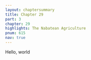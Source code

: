 ```yaml
---
layout: chaptersummary
title: Chapter 29
part: 3
chapter: 29
highlights: The Nabatean Agriculture
pnum: 615
nav: true
---
```


Hello, world
